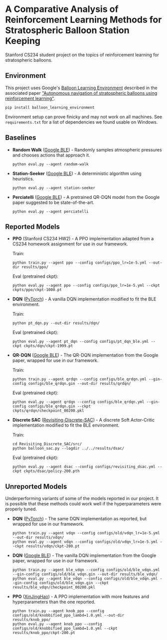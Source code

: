 # A Comparative Analysis of Reinforcement Learning Methods for Stratospheric Balloon Station Keeping
Stanford CS234 student project on the topics of reinforcement learning for stratospheric balloons.

## Environment
This project uses Google's [Balloon Learning Environment](https://github.com/google/balloon-learning-environment) described in the associated paper ["Autonomous navigation of stratospheric balloons using reinforcement learning"](https://www.nature.com/articles/s41586-020-2939-8).

`pip install balloon_learning_environment`

Environment setup can prove finicky and may not work on all machines. See `requirements.txt` for a list of dependencies we found usable on Windows.

## Baselines

- **Random Walk** ([Google BLE](https://github.com/google/balloon-learning-environment)) - Randomly samples atmospheric pressures and chooses actions that approach it.
  ```
  python eval.py --agent random-walk
  ```
  
- **Station-Seeker** ([Google BLE](https://github.com/google/balloon-learning-environment)) - A deterministic algorithm using heuristics.
  ```
  python eval.py --agent station-seeker
  ```

- **Perciatelli** ([Google BLE](https://github.com/google/balloon-learning-environment)) - A pretrained QR-DQN model from the Google paper suggested to be state-of-the-art.
  ```
  python eval.py --agent perciatelli
  ```

## Reported Models

- **PPO** (Stanford CS234 HW2) - A PPO implementation adapted from a CS234 homework assignment for use in our framework.

  Train:
  ```
  python train.py --agent ppo --config configs/ppo_lr=1e-5.yml --out-dir results/ppo/
  ```

  Eval (pretrained ckpt):
  ```
  python eval.py --agent ppo --config configs/ppo_lr=1e-5.yml --ckpt ckpts/ppo/ckpt-1000.pt
  ```

- **DQN** ([PyTorch](https://github.com/pytorch/tutorials/blob/main/intermediate_source/reinforcement_q_learning.py)) - A vanilla DQN implementation modified to fit the BLE environment.

  Train:
  ```
  python pt_dqn.py --out-dir results/dqn/
  ```

  Eval (pretrained ckpt):
  ```
  python eval.py --agent pt_dqn --config configs/pt_dqn_ble.yml --ckpt ckpts/dqn/ckpt-1999.pt
  ```

- **QR-DQN** ([Google BLE](https://github.com/google/balloon-learning-environment)) - The QR-DQN implementation from the Google paper, wrapped for use in our framework.

  Train:
  ```
  python train.py --agent qrdqn --config configs/ble_qrdqn.yml --gin-config configs/ble_qrdqn.gin --out-dir results/qrdqn/
  ```

  Eval (pretrained ckpt):
  ```
  python eval.py --agent qrdqn --config configs/ble_qrdqn.yml --gin-config configs/ble_qrdqn.gin --ckpt ckpts/qrdqn/checkpoint_00200.pkl
  ```

- **Discrete SAC** ([Revisiting-Discrete-SAC](https://github.com/coldsummerday/Revisiting-Discrete-SAC)) - A discrete Soft Actor-Critic implementation modified to fit the BLE environment.

  Train:
  ```
  cd Revisiting_Discrete_SAC/src/
  python balloon_sac.py --logdir ../../results/dsac/
  ```

  Eval (pretrained ckpt):
  ```
  python eval.py --agent dsac --config configs/revisiting_dsac.yml --ckpt ckpts/dsac/policy-200.pth
  ```

## Unreported Models
Underperforming variants of some of the models reported in our project. It is possible that these methods could work well if the hyperparameters were properly tuned.

- **DQN** ([PyTorch](https://github.com/pytorch/tutorials/blob/main/intermediate_source/reinforcement_q_learning.py)) - The same DQN implementation as reported, but wrapped for use in our framework.
  ```
  python train.py --agent vdqn --config configs/old/vdqn_lr=1e-5.yml --out-dir results/vdqn/
  python eval.py --agent vdqn --config configs/old/vdqn_lr=1e-5.yml --ckpt results/vdqn/ckpt-200.pt
  ```

- **DQN** ([Google BLE](https://github.com/google/balloon-learning-environment?tab=readme-ov-file)) - The vanilla DQN implementation from the Google paper, wrapped for use in our framework.
  ```
  python train.py --agent ble_vdqn --config configs/old/ble_vdqn.yml --gin-config configs/old/ble_vdqn.gin --out-dir results/ble_vdqn/
  python eval.py --agent ble_vdqn --config configs/old/ble_vdqn.yml --gin-config configs/old/ble_vdqn.gin --ckpt results/ble_vdqn/checkpoint_00200.pkl
  ```

- **PPO** ([XinJingHao](https://github.com/XinJingHao/PPO-Discrete-Pytorch)) - A PPO implementation with more features and hyperparameters than the one reported.
  ```
  python train.py --agent knob_ppo --config configs/old/knobbified_ppo_lambd=1.0.yml --out-dir results/knob_ppo/
  python eval.py --agent knob_ppo --config configs/old/knobbified_ppo_lambd=1.0.yml --ckpt results/knob_ppo/ckpt-200.pt
  ```
